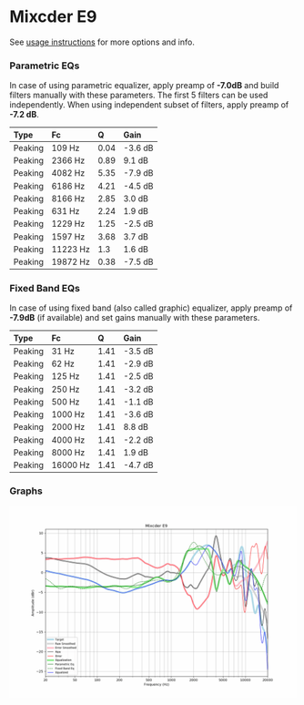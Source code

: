 # Mixcder E9
See [usage instructions](https://github.com/jaakkopasanen/AutoEq#usage) for more options and info.

### Parametric EQs
In case of using parametric equalizer, apply preamp of **-7.0dB** and build filters manually
with these parameters. The first 5 filters can be used independently.
When using independent subset of filters, apply preamp of **-7.2 dB**.

| Type    | Fc       |    Q | Gain    |
|:--------|:---------|:-----|:--------|
| Peaking | 109 Hz   | 0.04 | -3.6 dB |
| Peaking | 2366 Hz  | 0.89 | 9.1 dB  |
| Peaking | 4082 Hz  | 5.35 | -7.9 dB |
| Peaking | 6186 Hz  | 4.21 | -4.5 dB |
| Peaking | 8166 Hz  | 2.85 | 3.0 dB  |
| Peaking | 631 Hz   | 2.24 | 1.9 dB  |
| Peaking | 1229 Hz  | 1.25 | -2.5 dB |
| Peaking | 1597 Hz  | 3.68 | 3.7 dB  |
| Peaking | 11223 Hz | 1.3  | 1.6 dB  |
| Peaking | 19872 Hz | 0.38 | -7.5 dB |

### Fixed Band EQs
In case of using fixed band (also called graphic) equalizer, apply preamp of **-7.9dB**
(if available) and set gains manually with these parameters.

| Type    | Fc       |    Q | Gain    |
|:--------|:---------|:-----|:--------|
| Peaking | 31 Hz    | 1.41 | -3.5 dB |
| Peaking | 62 Hz    | 1.41 | -2.9 dB |
| Peaking | 125 Hz   | 1.41 | -2.5 dB |
| Peaking | 250 Hz   | 1.41 | -3.2 dB |
| Peaking | 500 Hz   | 1.41 | -1.1 dB |
| Peaking | 1000 Hz  | 1.41 | -3.6 dB |
| Peaking | 2000 Hz  | 1.41 | 8.8 dB  |
| Peaking | 4000 Hz  | 1.41 | -2.2 dB |
| Peaking | 8000 Hz  | 1.41 | 1.9 dB  |
| Peaking | 16000 Hz | 1.41 | -4.7 dB |

### Graphs
![](./Mixcder%20E9.png)
